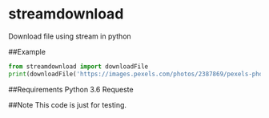 # streamdownload
Download file using stream in python


##Example 
```python
from streamdownload import downloadFile
print(downloadFile('https://images.pexels.com/photos/2387869/pexels-photo-2387869.jpeg', local='./downloadedfile.png', progress=True))
```

##Requirements
  Python 3.6
  Requeste
  
  
##Note
  This code is just for testing.
